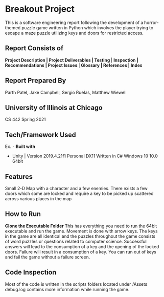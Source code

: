 # Breakout Project
This is a software engineering report following the development of a horror-themed puzzle game written in Python which involves the player trying to escape
a maze puzzle utilizing keys and doors for restricted access.

## Report Consists of
<b> Project Description | Project Deliverables | Testing | Inspection | Recommendations | Project Issues | Glossary | References | Index </b>

## Report Prepared By
Parth Patel, Jake Campbell, Sergio Ruelas, Matthew Wiewel

## University of Illinois at Chicago
CS 442 Spring 2021

## Tech/Framework Used
Ex. -
<b>Built with</b>
- Unity | Version 2019.4.21f1 Personal
DX11
Written in C#
Windows 10 10.0 64bit

## Features
Small 2-D Map with a character and a few enemies. There exists a few doors which some are locked and require a key to be picked up scattered across various places in the map

## How to Run
<b>Clone the Executable Folder</b>
This has everything you need to run the 64bit executable and run the game. Movement is done with arrow keys. The keys in the game are all identical and the puzzles throughout the game consists of word puzzles or questions related to computer science. Successful answers will lead to the consumption of a key and the opening of the locked doors. Failure will result in a consumption of a key. You can run out of keys and fail the game without a failure screen.

## Code Inspection
Most of the code is written in the scripts folders located under /Assets debug.log contains more information while running the game.
